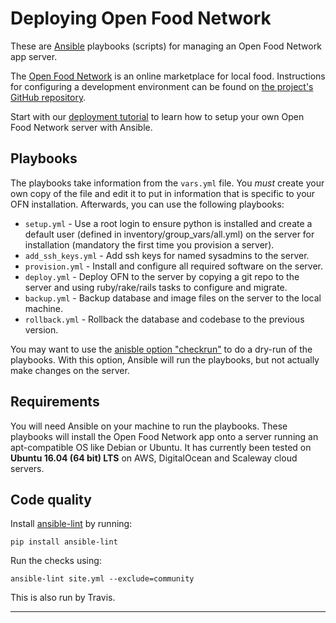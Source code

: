 Deploying Open Food Network
===========================

These are [Ansible](http://docs.ansible.com/ansible/) playbooks (scripts) for managing an Open Food Network app server.

The [Open Food Network](http://openfoodnetwork.org) is an online marketplace for local food. Instructions for configuring a development environment can be found on [the project's GitHub repository](https://github.com/openfoodfoundation/openfoodnetwork).

Start with our [deployment tutorial](https://github.com/openfoodfoundation/ofn-install/wiki) to learn how to setup your own Open Food Network server with Ansible.


## Playbooks

The playbooks take information from the `vars.yml` file. You *must* create your own copy of the file and edit it to put in information that is specific to your OFN installation.
Afterwards, you can use the following playbooks:

* `setup.yml` - Use a root login to ensure python is installed and create a default user (defined in inventory/group_vars/all.yml) on the server for installation (mandatory the first time you provision a server).
* `add_ssh_keys.yml` - Add ssh keys for named sysadmins to the server.
* `provision.yml` - Install and configure all required software on the server.
* `deploy.yml` - Deploy OFN to the server by copying a git repo to the server and using ruby/rake/rails tasks to configure and migrate.
* `backup.yml` - Backup database and image files on the server to the local machine.
* `rollback.yml` - Rollback the database and codebase to the previous version.

You may want to use the [anisble option "checkrun"](http://docs.ansible.com/playbooks_checkmode.html) to do a dry-run of the playbooks. With this option, Ansible will run the playbooks, but not actually make changes on the server.


## Requirements

You will need Ansible on your machine to run the playbooks.
These playbooks will install the Open Food Network app onto a server running an apt-compatible OS like Debian or Ubuntu. It has currently been tested on **Ubuntu 16.04 (64 bit) LTS** on AWS, DigitalOcean and Scaleway cloud servers.


## Code quality

Install [ansible-lint](https://github.com/willthames/ansible-lint) by running:
```
pip install ansible-lint
```

Run the checks using:
```
ansible-lint site.yml --exclude=community
```

This is also run by Travis.

---

